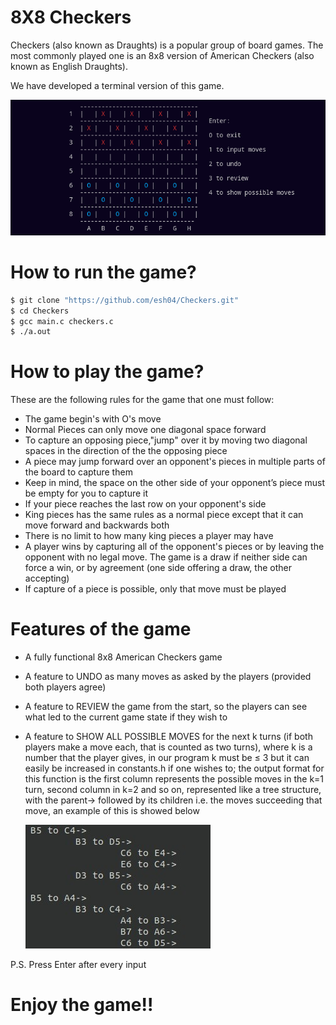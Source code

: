 # 8X8 Checkers

Checkers (also known as Draughts) is a popular group of board games. The most commonly played one is an 8x8 version of American Checkers (also known as English Draughts).

We have developed a terminal version of this game.

![ss](./checkers.png)

# How to run the game?

```bash
$ git clone "https://github.com/esh04/Checkers.git"
$ cd Checkers
$ gcc main.c checkers.c
$ ./a.out
```

# How to play the game?

These are the following rules for the game that one must follow:

- The game begin's with O's move
- Normal Pieces can only move one diagonal space forward
- To capture an opposing piece,"jump" over it by moving two diagonal spaces in the direction of
the the opposing piece
- A piece may jump forward over an opponent's pieces in multiple parts of the board to capture
them
- Keep in mind, the space on the other side of your opponent’s piece must be empty for you to capture it
- If your piece reaches the last row on your opponent's side
- King pieces has the same rules as a normal piece except that it can move forward and backwards both
- There is no limit to how many king pieces a player may have
- A player wins by capturing all of the opponent's pieces or by leaving the opponent with no legal move. The game is a draw if neither side can force a win, or by agreement (one side offering a draw, the other accepting)
- If capture of a piece is possible, only that move must be played

# Features of the game

- A fully functional 8x8 American Checkers game
- A feature to UNDO as many moves as asked by the players (provided both players agree)
- A feature to REVIEW the game from the start, so the players can see what led to the current game state if they wish to
- A feature to SHOW ALL POSSIBLE MOVES for the next k turns (if both players make a move each, that is counted as two turns), where k is a number that the player gives, in our program k must be ≤ 3 but it can easily be increased in constants.h if one wishes to; the output format for this function is the first column represents the possible moves in the k=1 turn, second column in k=2 and so on, represented like a tree structure, with the parent-> followed by its children i.e. the moves succeeding that move, an example of this is showed below

  ![moves](./moves.jpeg)

P.S. Press Enter after every input

# Enjoy the game!!
